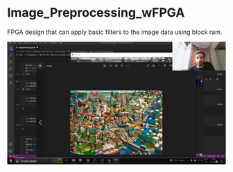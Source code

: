# Image_Preprocessing_wFPGA
FPGA design that can apply basic filters to the image data using block ram.


[![IMAGE ALT TEXT HERE](https://github.com/EnesErcin/Image_Preprocessing_wFPGA/blob/main/Thumbnail.jpg?raw=true)](https://www.youtube.com/watch?v=17jBaKbqeRQ&t=24124s)
